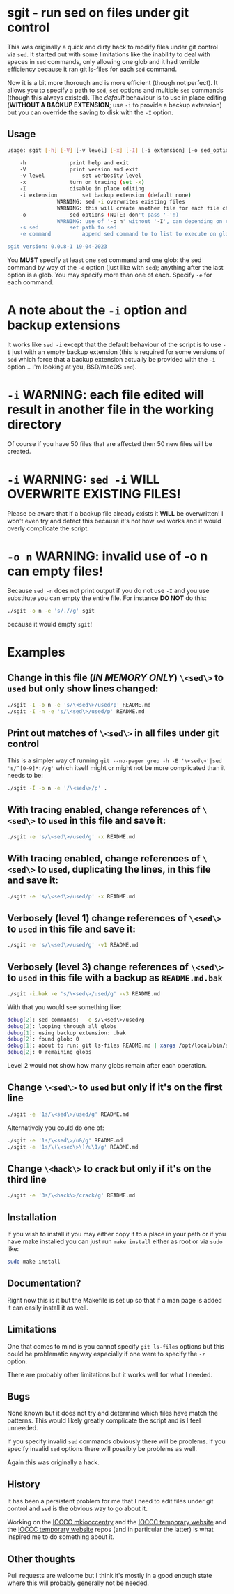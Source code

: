 # sgit - run sed on files under git control

This was originally a quick and dirty hack to modify files under git control
via `sed`. It started out with some limitations like the inability to deal
with spaces in `sed` commands, only allowing one glob and it had terrible
efficiency because it ran git ls-files for each `sed` command.

Now it is a bit more thorough and is more efficient (though not perfect). It
allows you to specify a path to `sed`, `sed` options and multiple `sed` commands
(though this always existed). The _default_ behaviour is to use in place editing
(**WITHOUT A BACKUP EXTENSION**; use `-i` to provide a backup extension) but you
can override the saving to disk with the `-I` option.

## Usage

```sh
usage: sgit [-h] [-V] [-v level] [-x] [-I] [-i extension] [-o sed_options] [-s sed] [-e command] <glob...>

    -h			    print help and exit
    -V			    print version and exit
    -v level		    set verbosity level
    -x			    turn on tracing (set -x)
    -I			    disable in place editing
    -i extension	    set backup extension (default none)
				WARNING: sed -i overwrites existing files
				WARNING: this will create another file for each file changed
    -o			    sed options (NOTE: don't pass '-'!)
				WARNING: use of '-o n' without '-I', can depending on command, empty files
    -s sed		    set path to sed
    -e command		    append sed command to to list to execute on globs

sgit version: 0.0.8-1 19-04-2023
```

You **MUST** specify at least one `sed` command and one glob: the sed command by
way of the `-e` option (just like with `sed`); anything after the last option is
a glob. You may specify more than one of each. Specify `-e` for each command.

# A note about the `-i` option and backup extensions

It works like `sed -i` except that the default behaviour of the script is to use
`-i` just with an empty backup extension (this is required for some versions of
`sed` which force that a backup extension actually be provided with the `-i`
option .. I'm looking at you, BSD/macOS `sed`).


# `-i` WARNING: each file edited will result in another file in the working directory

Of course if you have 50 files that are affected then 50 new files will be
created.

# `-i` WARNING: `sed -i` **WILL OVERWRITE EXISTING FILES**!

Please be aware that if a backup file already exists it **WILL** be overwritten!
I won't even try and detect this because it's not how `sed` works and it would
overly complicate the script.


# `-o n` WARNING: invalid use of -o n can empty files!

Because `sed -n` does not print output if you do not use `-I` and you use
substitute you can empty the entire file. For instance **DO NOT** do this:


```sh
./sgit -o n -e 's/.//g' sgit
```

because it would empty `sgit`!


# Examples

## Change in this file (_IN MEMORY ONLY_) `\<sed\>` to `used` but only show lines changed:

```sh
./sgit -I -o n -e 's/\<sed\>/used/p' README.md 
./sgit -I -n -e 's/\<sed\>/used/p' README.md 
```

## Print out matches of `\<sed\>` in all files under git control

This is a simpler way of running `git --no-pager grep -h -E '\<sed\>'|sed
's/^[0-9]*://g'` which itself might or might not be more complicated than it
needs to be:

```sh
./sgit -I -o n -e '/\<sed\>/p' .
```

## With tracing enabled, change references of `\<sed\>` to `used` in this file and save it:

```sh
./sgit -e 's/\<sed\>/used/g' -x README.md

```


## With tracing enabled, change references of `\<sed\>` to `used`, duplicating the lines, in this file and save it:

```sh
./sgit -e 's/\<sed\>/used/p' -x README.md

```

## Verbosely (level 1) change references of `\<sed\>` to `used` in this file and save it:

```sh
./sgit -e 's/\<sed\>/used/g' -v1 README.md

```

## Verbosely (level 3) change references of `\<sed\>` to `used` in this file with a backup as `README.md.bak`

```sh
./sgit -i.bak -e 's/\<sed\>/used/g' -v3 README.md

```

With that you would see something like:

```sh
debug[2]: sed commands:  -e	s/\<sed\>/used/g
debug[2]: looping through all globs
debug[1]: using backup extension: .bak
debug[2]: found glob: 0
debug[1]: about to run: git ls-files README.md | xargs /opt/local/bin/sed -i".bak" -e	s/\<sed\>/used/g
debug[2]: 0 remaining globs
```

Level 2 would not show how many globs remain after each operation.


## Change `\<sed\>` to `used` but only if it's on the first line

```sh
./sgit -e '1s/\<sed\>/used/g' README.md
```

Alternatively you could do one of:


```sh
./sgit -e '1s/\<sed\>/u&/g' README.md
./sgit -e '1s/\(\<sed\>\)/u\1/g' README.md
```

## Change `\<hack\>` to `crack` but only if it's on the third line

```sh
./sgit -e '3s/\<hack\>/crack/g' README.md
```



## Installation

If you wish to install it you may either copy it to a place in your path or if
you have make installed you can just run `make install` either as root or via
`sudo` like:

```sh
sudo make install
```

## Documentation?

Right now this is it but the Makefile is set up so that if a man page is added
it can easily install it as well.

## Limitations

One that comes to mind is you cannot specify `git ls-files` options but this
could be problematic anyway especially if one were to specify the `-z` option.

There are probably other limitations but it works well for what I needed.

## Bugs

None known but it does not try and determine which files have match the
patterns. This would likely greatly complicate the script and is I feel
unneeded.

If you specify invalid `sed` commands obviously there will be problems. If you
specify invalid `sed` options there will possibly be problems as well.

Again this was originally a hack.


## History

It has been a persistent problem for me that I need to edit files under git
control and `sed` is the obvious way to go about it.

Working on the [IOCCC mkiocccentry](https://github.com/ioccc-src/mkiocccentry)
and the [IOCCC temporary website](https://github.com/ioccc-src/temp-test-ioccc)
and the [IOCCC temporary website](https://github.com/ioccc-src/temp-test-ioccc)
repos (and in particular the latter) is what inspired me to do something about
it.

## Other thoughts

Pull requests are welcome but I think it's mostly in a good enough state where
this will probably generally not be needed.

